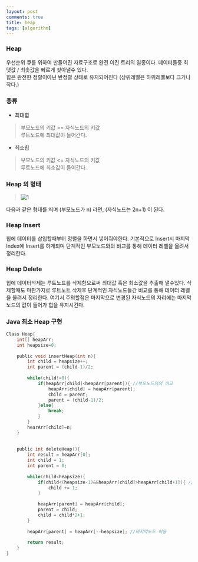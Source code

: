 ```yaml
---
layout: post
comments: true
title: heap
tags: [algorithm]
---
```


### Heap   
우선순위 큐를 위하여 만들어진 자료구조로 완전 이진 트리의 일종이다. 데이터들중 최댓값 / 최솟값을 빠르게 찾아낼수 있다.   
힙은 완전한 정렬이아닌 반정렬 상태로 유지되어진다 (상위레벨은 하위레벨보다 크거나 작다.)  

### 종류  
- 최대힙
> 부모노드의 키값 >= 자식노드의 키값   
> 루트노드에 최대값이 들어간다.  

- 최소힙
> 부모노드의 키값 <= 자식노드의 키값     
> 루트노드에 최소값이 들어간다.

### Heap 의 형태

> ![1]({{site.images}}/algorithm-heap/heap_1.png)

다음과 같은 형태를 띄며 (부모노드가 n) 라면, (자식노드는 2n+1)  이 된다.

### Heap Insert
힙에 데이터를 삽입할때부터 정렬을 하면서 넣어줘야한다. 기본적으로 Insert시 마지막 Index에 Insert를 하게되며 단계적인 부모노드와의 비교를 통해 데이터 레벨을 올려서 정리한다. 

### Heap Delete
힙에 데이터삭제는 루트노드를 삭제함으로써 최대값 혹은 최소값을 추출해 낼수있다. 삭제할때도 마찬가지로 루트노트 삭제후 단계적인 자식노드들간 비교를 통해 데이터 레벨을 올려서 정리한다. 여기서 주의할점은 마지막으로 변경된 자식노드의 자리에는 마지막 노드의 값이 들어가 힙을 유지시킨다.

### Java 최소 Heap 구현
```c
Class Heap{
    int[] heapArr;
    int heapsize=0;
    
    public void insertHeap(int n){
        int child = heapsize++;
        int parent = (child-1)/2;
        
        while(child!=0){
            if(heapArr[child]<heapArr[parent]){ //부모노드와의 비교
                heapArr[child] = heapArr[parent];
                child = parent;
                parent = (child-1)/2;
            }else{
                break;
            }
        }
        hearArr[child]=n;
    }  
   
    
    public int deleteHeap(){
        int result = heapArr[0];
        int child = 1;
        int parent = 0;
        
        while(child<heapsize){
            if(child<(heapsize-1)&&heapArr[child]>heapArr[child+1]){ //자식노드간 비교
                child += 1;
            }
        
            heapArr[parent] = heapArr[child];
            parent = child;
            child = child*2+1;
        }
        
        heapArr[parent] = heapArr[--heapsize]; //마지막노드 이동
        
        return result;
    }
}
```

